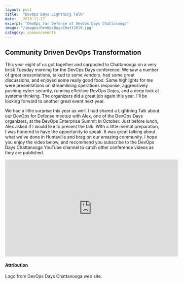 ```yaml
---
layout: post
title:  "DevOps Days Lightning Talk"
date:   2019-11-17
excerpt: "DevOps for Defense at DevOps Days Chattanooga"
image: "/images/DevOpsDaysChatt2019.jpg"
category: announcements
---
```


## Community Driven DevOps Transformation
This year eight of us got together and carpooled to Chattanooga on a very brisk Tuesday morning for the DevOps Days conference.  We saw a number of great presentations, talked to some vendors, had some great discussions, and enjoyed some really good food.  Some highlights for me were presentations on streamlining operations response, aggressively pushing cyber security, running effective DevOps Dojos, and a deep look at systems thinking.  The organizers did a great job again this year.  I'll be looking forward to another great event next year.

We had a little surprise this year as well.  I had shared a Lightning Talk about our DevOps for Defense meetup with Alex, one of the DevOps Days organizers, at the DevOps Enterprise Summit in October.  Just before lunch, Alex asked if I would like to present the talk.  With a little mental preparation, I was honored to have the opportunity to speak.  It was great talking about what we've done in Huntsville and brag on our amazing community.  I hope you enjoy the video below, and recommend you subscribe to the DevOps Days Chattanooga YouTube channel to catch other conference videos as they are published.

<div>
<iframe width="560" height="315" src="https://www.youtube.com/embed/S6TQVkX6UaM" frameborder="0" allow="accelerometer; autoplay; encrypted-media; gyroscope; picture-in-picture" allowfullscreen></iframe>
</div>

#### Attribution

Logo from DevOps Days Chattanooga web site.
